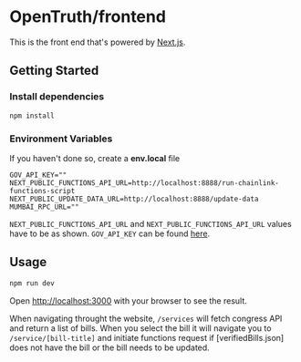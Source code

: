 # OpenTruth/frontend

This is the front end that's powered by [Next.js](https://nextjs.org/).

## Getting Started

### Install dependencies

```
npm install
```

### Environment Variables

If you haven't done so, create a **env.local** file

```
GOV_API_KEY=""
NEXT_PUBLIC_FUNCTIONS_API_URL=http://localhost:8888/run-chainlink-functions-script
NEXT_PUBLIC_UPDATE_DATA_URL=http://localhost:8888/update-data
MUMBAI_RPC_URL=""
```

`NEXT_PUBLIC_FUNCTIONS_API_URL` and `NEXT_PUBLIC_FUNCTIONS_API_URL` values have to be as shown.
`GOV_API_KEY` can be found [here](https://api.congress.gov/sign-up/).

## Usage

```bash
npm run dev

```

Open [http://localhost:3000](http://localhost:3000) with your browser to see the result.

When navigating throught the website, `/services` will fetch congress API and return a list of bills. When you select the bill it will navigate you to `/service/[bill-title]` and initiate functions request if [verifiedBills.json] does not have the bill or the bill needs to be updated.
